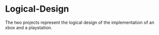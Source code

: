 # Logical-Design
The two projects represent the logical design of the implementation of an xbox and a playstation.
